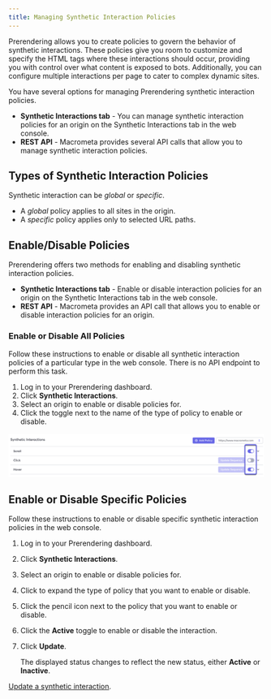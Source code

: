 ```yaml
---
title: Managing Synthetic Interaction Policies
---
```


Prerendering allows you to create policies to govern the behavior of synthetic interactions. These policies give you room to customize and specify the HTML tags where these interactions should occur, providing you with control over what content is exposed to bots. Additionally, you can configure multiple interactions per page to cater to complex dynamic sites.

You have several options for managing Prerendering synthetic interaction policies.

- **Synthetic Interactions tab** - You can manage synthetic interaction policies for an origin on the Synthetic Interactions tab in the web console.
- **REST API** - Macrometa provides several API calls that allow you to manage synthetic interaction policies.

## Types of Synthetic Interaction Policies

Synthetic interaction can be _global_ or _specific_.

- A _global_ policy applies to all sites in the origin.
- A _specific_ policy applies only to selected URL paths.


## Enable/Disable Policies

Prerendering offers two methods for enabling and disabling synthetic interaction policies.

- **Synthetic Interactions tab** - Enable or disable interaction policies for an origin on the Synthetic Interactions tab in the web console.
- **REST API** - Macrometa provides an API call that allows you to enable or disable interaction policies for an origin.

### Enable or Disable All Policies

Follow these instructions to enable or disable all synthetic interaction policies of a particular type in the web console. There is no API endpoint to perform this task.

1. Log in to your Prerendering dashboard.
2. Click **Synthetic Interactions**.
3. Select an origin to enable or disable policies for.
4. Click the toggle next to the name of the type of policy to enable or disable.

![Enable or Disable All Synthetic Interactions](/static/img/prerendering/enable-disable-all-synthetic-interactions.png)

## Enable or Disable Specific Policies

<Tabs groupId="operating-systems2">
<TabItem value="console" label="Web Console">

Follow these instructions to enable or disable specific synthetic interaction policies in the web console.

1. Log in to your Prerendering dashboard.
2. Click **Synthetic Interactions**.
3. Select an origin to enable or disable policies for.
4. Click to expand the type of policy that you want to enable or disable.
5. Click the pencil icon next to the policy that you want to enable or disable.
6. Click the **Active** toggle to enable or disable the interaction.
7. Click **Update**.

   The displayed status changes to reflect the new status, either **Active** or **Inactive**.

</TabItem>
<TabItem value="api" label="REST API">

[Update a synthetic interaction](https://www.macrometa.com/docs/apiPrerendering#/paths/api-prerender-v1-origins-origin--interactions--type/patch).

</TabItem>
</Tabs>
